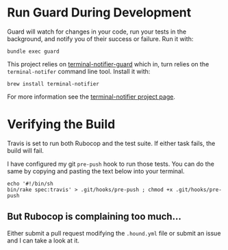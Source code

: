 # Run Guard During Development
Guard will watch for changes in your code, run your tests in the background, and notify you of their success or failure.
Run it with:
```console
bundle exec guard
```

This project relies on [terminal-notifier-guard](https://rubygems.org/gems/terminal-notifier-guard) which in, turn relies on the `terminal-notifer` command line tool.
Install it with:

```console
brew install terminal-notifier
```
For more information see the [terminal-notifier project page](https://github.com/alloy/terminal-notifier).

# Verifying the Build

Travis is set to run both Rubocop and the test suite.
If either task fails, the build will fail.

I have configured my git `pre-push` hook to run those tests.
You can do the same by copying and pasting the text below into your terminal.

```console
echo '#!/bin/sh
bin/rake spec:travis' > .git/hooks/pre-push ; chmod +x .git/hooks/pre-push
```

## But Rubocop is complaining too much...

Either submit a pull request modifying the `.hound.yml` file or submit an issue
and I can take a look at it.
